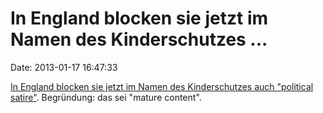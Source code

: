 In England blocken sie jetzt im Namen des Kinderschutzes \...
=============================================================

Date: 2013-01-17 16:47:33

[In England blocken sie jetzt im Namen des Kinderschutzes auch
\"political
satire\"](https://tompride.wordpress.com/2013/01/04/satire-like-porn-how-3uk-are-bringing-chinese-style-political-censorship-of-web-to-uk/).
Begründung: das sei \"mature content\".
